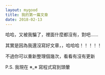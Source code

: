 ```yaml
---
layout: mygood
title: 我的第一篇文章
date: 2018-02-13
---
```

哈哈，又被我騙了，裡面什麼都沒有，對吧……

其實是因為我還沒寫好文章，，哈哈哈！！！！！

不過你可以重新整理個幾次，看看有沒有更新

<div id="update" style="display:none;">有啦，就只是背景換了而已</div>

P.S. 我現在 ※_※ 寫程式寫到頭暈

<script>
if (window.sessionStorage) {
  if (sessionStorage['blogAtY2018M2_refreshed'] == document.referrer) update.style.display = 'block';
  else sessionStorage['blogAtY2018M2_refreshed'] = document.referrer;
}
</script>
